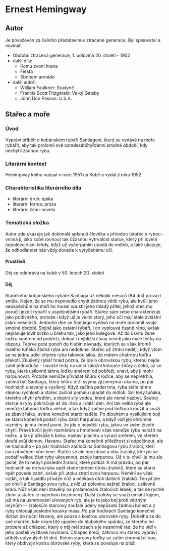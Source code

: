 Ernest Hemingway
================

Autor
-----

Je považován za čelního představitele ztracené generace. Byl spisovatel
a novinář.
-   Období: ztracená generace, 1. polovina 20. století - 1952
-   další díla:
    -   Komu zvoní hrana
    -   Fiesta
    -   Sbohem armádo
-   další autoři:
    -   William Faulkner: Svatyně
    -   Francis Scott Fitzgerald: Velký Gatsby
    -   John Don Passos: U.S.A.

Stařec a moře
-------------

### Úvod

Vypráví příběh o kubánském rybáři Santiagovi, který se vydává na moře
rybařit, aby tak prolomil své osmdesátičtyřdenní smolné období, kdy
nechytil žádnou rybu.

### Literární kontext

Hemingway knihu napsal v roce 1951 na Kubě a vydal ji roku 1952

### Charakteristika literárního díla
-   literární druh: epika
-   literární forma: próza
-   literární žánr: novela

### Tematická složka

Autor zde ukazuje jak dokonalé splynutí člověka s přírodou (stařec s
rybou - vnímá ji, jako sobě rovnou) tak úžasnou vytrvalost starce, který
při lovení nepolevuje ani tehdy, když už vyčerpáním upadá do mdlob, a
také ukazuje, že odhodlanost nás vždy dovede k vytyčenému cíli.

#### Prostředí

Děj se odehrává na kubě v 50. letech 20. století

#### Děj

Stařičkého kubánského rybáře Santiaga už několik měsíců (84 dní) provází
smůla. Nejen, že se mu nepovedlo chytit žádnou větší rybu, ale kvůli
jeho neúspěchům na moři ho musel opustit jeho mladý přítel, jehož otec
mu poručil jezdit rybařit s úspěšnějšími rybáři. Stařec sám sebe
charakterizuje jako podivného, protože i když už je velmi starý, jeho
oči mají stále zvláštní jiskru veselosti. Jednoho dne se Santiago vydává
na moře prolomit svoje smolné období. Stejně jako ostatní rybáři, i on
vyplouvá časně ráno, avšak neplánuje lovit blízko u břehu tak, jako jeho
kolegové. Až do úsvitu žene loďku směrem od pobřeží, dokud i nejbližší
čluny nevidí jako malé tečky na obzoru. Teprve poté ponoří do hlubin
návnady, kterých se však kromě malého tuňáka žádná ryba ani nedotkne.
Stařec už ztrácí naději, když vtom se na jednu udici chytne ryba takovou
silou, že málem chatrnou loďku překotí. Zkušený rybář hned pozná, že jde
o obrovskou rybu, kterou nejde zabít jednoduše – naváže tedy na udici
záložní kotouče šňůry a čeká, až se ryba, která usilovně táhne loďku
směrem od pobřeží, unaví, aby ji mohl harpunovat. Protože nemůže
přivázat šňůru k loďce, aby se nepřetrhla, začíná být Santiago, který
šňůru drží svýma zjizvenýma rukama, po pár hodinách unavený a vysílený.
Když začíná padat tma, ryba stále táhne stejnou rychlostí a stařec
začíná pomalu upadat do mdlob. Sní tedy tuňáka, kterého chytil předtím,
a doplní síly vodou, které ale nemá nazbyt. Souboj starce a ryby
pokračuje až do rána a i další den. Ani tak velká ryba ale nemůže
táhnout loďku věčně, a tak když začne pod loďkou kroužit a snaží se
zbavit háku, svitne konečně starci naděje. Po dlouhém a vysilujícím boji
se starci konečně podaří rybu zabít harpunou, a když vidí její ohromné
rozměry, je mu ihned jasné, že jde o největší rybu, jakou ve svém životě
chytil. Právě kvůli jejím rozměrům a hmotnosti však nemůže rybu naložit
na loďku, a tak ji přiváže k boku, nastaví plachtu a vyrazí směrem, ve
kterém doufá svůj domov, Havanu. Stařec má konečně příležitost si
odpočinout, ale ne nadlouho – po pár hodinách zaútočí na Santiagovu
rybu žraloci, kteří jsou přivábeni vůni krve. Stařec se ale nevzdává a
oba žraloky, kterým se podaří velkou část ryby ukousnout, zabije
harpunou. Už v tu chvíli je mu ale jasné, že to nebyli poslední žraloci,
které potkal. A má pravdu, po pár hodinách se mrtvá ryba opět stane
terčem útoku žraloků, které se starci opět povede zabít, avšak při útoku
ztratí svou harpunu. Nemíní se však vzdát, a tak k pádlu přiváže nůž a
očekává útok dalších žraloků. Ten přijde po chvíli a Santiago svou rybu,
z níž už polovinu sežrali žraloci, usilovně brání. Nůž však není stavěný
na prolamování žraločích lebek, a tak se rychle zlomí a stařec je
najednou bezmocný. Další žraloky se snaží umlátit kyjem, jež má na
usmrcování ulovených ryb, ale je to jako boj proti větrným mlýnům --
žralokům starcovy zoufalé údery nepůsobí žádnou bolest a z ryby ohlodají
poslední kousky masa. Po pár hodinách Santiago konečně dorazí do noční
Havany, ale pouze s kostrou obrovské ryby. Dobelhá se do své chatrče,
kde okamžitě upadne do hlubokého spánku, ze kterého ho probere až
chlapec, který o něj měl strach a je nesmírně rád, že ho vidí v jeho
posteli vystlané novinami. Chlapec brečí, zatímco mu stařec vypráví
příběh uplynulých tří dnů. Kolem starcovy loďky se zatím shromáždí dav,
který obdivuje kostru obrovské ryby, která se povaluje na pláži.
